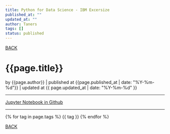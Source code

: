 ```yaml
---
title: Python for Data Science - IBM Excersize
published_at: ""
updated_at: ""
author: Taners
tags: []
status: published
---
```


[BACK](../)

# {{page.title}}

by {{page.author}} |
published at {{page.published_at | date: "%Y-%m-%d"}} |
updated at {{ page.updated_at | date: "%Y-%m-%d" }}

---

[Jupyter Notebook in Github](https://github.com/tane-rs/road-to-data-science/tree/gh-pages/py-excersize-ibm)

---

{% for tag in page.tags %}
  {{ tag }}
{% endfor %}

[BACK](../)
